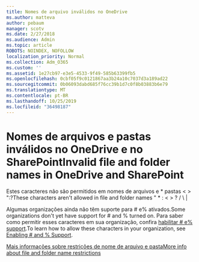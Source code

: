 ```yaml
---
title: Nomes de arquivo inválidos no OneDrive
ms.author: matteva
author: pebaum
manager: scotv
ms.date: 2/27/2018
ms.audience: Admin
ms.topic: article
ROBOTS: NOINDEX, NOFOLLOW
localization_priority: Normal
ms.collection: Adm_O365
ms.custom: ''
ms.assetid: 1e27cb97-e3e5-4533-9f49-585b63399fb5
ms.openlocfilehash: 0cbf05f9c0121867aa3b24a10c7037d3a189ad22
ms.sourcegitcommit: 0b06093dabd685f76cc39b1d7c0f8b03883b6e79
ms.translationtype: MT
ms.contentlocale: pt-BR
ms.lasthandoff: 10/25/2019
ms.locfileid: "36498187"
---
```

# <a name="invalid-file-and-folder-names-in-onedrive-and-sharepoint"></a><span data-ttu-id="58c65-102">Nomes de arquivos e pastas inválidos no OneDrive e no SharePoint</span><span class="sxs-lookup"><span data-stu-id="58c65-102">Invalid file and folder names in OneDrive and SharePoint</span></span>

<span data-ttu-id="58c65-103">Estes caracteres não são permitidos em nomes de arquivos e \* pastas \< \> ":?</span><span class="sxs-lookup"><span data-stu-id="58c65-103">These characters aren't allowed in file and folder names " \* : \< \> ?</span></span> <span data-ttu-id="58c65-104">/ \ |</span><span class="sxs-lookup"><span data-stu-id="58c65-104"></span></span> 
  
<span data-ttu-id="58c65-105">Algumas organizações ainda não têm suporte para # e% ativados.</span><span class="sxs-lookup"><span data-stu-id="58c65-105">Some organizations don't yet have support for # and % turned on.</span></span> <span data-ttu-id="58c65-106">Para saber como permitir esses caracteres em sua organização, confira [habilitar # e% support](https://go.microsoft.com/fwlink/?linkid=862611).</span><span class="sxs-lookup"><span data-stu-id="58c65-106">To learn how to allow these characters in your organization, see [Enabling # and % Support](https://go.microsoft.com/fwlink/?linkid=862611).</span></span> 
  
[<span data-ttu-id="58c65-107">Mais informações sobre restrições de nome de arquivo e pasta</span><span class="sxs-lookup"><span data-stu-id="58c65-107">More info about file and folder name restrictions</span></span>](https://go.microsoft.com/fwlink/?linkid=866430)
  

